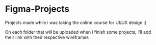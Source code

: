 # Figma-Projects
Projects made while i was taking the online course for UI/UX design :)

On each folder that will be uploaded when i finish some projects, I'll add their link with their respective wireframes

